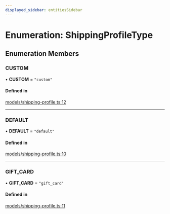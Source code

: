 ```yaml
---
displayed_sidebar: entitiesSidebar
---
```


# Enumeration: ShippingProfileType

## Enumeration Members

### CUSTOM

• **CUSTOM** = ``"custom"``

#### Defined in

[models/shipping-profile.ts:12](https://github.com/chiubaca/medusa/blob/c14b68fb7/packages/medusa/src/models/shipping-profile.ts#L12)

___

### DEFAULT

• **DEFAULT** = ``"default"``

#### Defined in

[models/shipping-profile.ts:10](https://github.com/chiubaca/medusa/blob/c14b68fb7/packages/medusa/src/models/shipping-profile.ts#L10)

___

### GIFT\_CARD

• **GIFT\_CARD** = ``"gift_card"``

#### Defined in

[models/shipping-profile.ts:11](https://github.com/chiubaca/medusa/blob/c14b68fb7/packages/medusa/src/models/shipping-profile.ts#L11)

